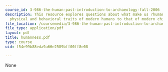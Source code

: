 ```yaml
---
course_id: 3-986-the-human-past-introduction-to-archaeology-fall-2006
description: This resource explores questions about what make us ?human? and compares
  physical and behavioral traits of modern humans to that of modern chimps.
file_location: /coursemedia/3-986-the-human-past-introduction-to-archaeology-fall-2006/f54e99b88eda9a66e2589bff00ff8e08_humanness.pdf
file_type: application/pdf
layout: pdf
title: humanness.pdf
type: course
uid: f54e99b88eda9a66e2589bff00ff8e08

---
```

None